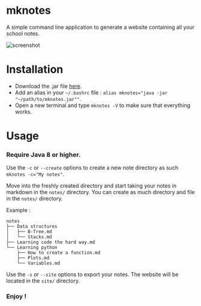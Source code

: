 # mknotes

A simple command line application to generate a website containing all your school notes.

![screenshot](https://user-images.githubusercontent.com/20248805/51412184-07ee0200-1b6b-11e9-9606-211962d53a7d.png)

# Installation

- Download the .jar file [here](https://github.com/gregoryalary/mknotes/raw/master/artifacts/mknotes.jar).
- Add an alias in your `~/.bashrc` file : `alias mknotes="java -jar "~/path/to/mknotes.jar""`.
- Open a new terminal and type `mknotes -V` to make sure that everything works.

# Usage

### Require Java 8 or higher.

Use the `-c` or `--create` options to create a new note directory as such `mknotes -c="My notes"`.

Move into the freshly created directory and start taking your notes in markdown in the `notes/` directory.
You can create as much directory and file in the `notes/` directory.

Example :
```
notes
├── Data structures
│   ├── B-Tree.md
│   └── Stacks.md
├── Learning code the hard way.md
└── Learning python
    ├── How to create a function.md
    ├── Plots.md
    └── Variables.md
```

Use the `-s` or `--site` options to export your notes. The website will be located in the `site/` directory.

### Enjoy !
